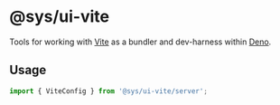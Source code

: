 # @sys/ui-vite
Tools for working with [Vite](https://vitejs.dev/) as a bundler and dev-harness 
within [Deno](https://docs.deno.com/).



## Usage

```ts
import { ViteConfig } from '@sys/ui-vite/server';
```

